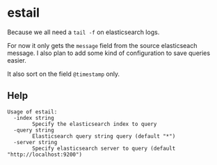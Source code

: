 # estail

Because we all need a `tail -f` on elasticsearch logs.

For now it only gets the `message` field from the source elasticseach message. I also plan to add some kind of configuration to save queries easier.

It also sort on the field `@timestamp` only.

## Help

```
Usage of estail:
  -index string
    	Specify the elasticsearch index to query
  -query string
    	Elasticsearch query string query (default "*")
  -server string
    	Specify elasticsearch server to query (default "http://localhost:9200")
```
